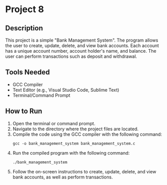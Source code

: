 # Project 8

## Description

This project is a simple "Bank Management System". The program allows the user to create, update, delete, and view bank accounts. Each account has a unique account number, account holder's name, and balance. The user can perform transactions such as deposit and withdrawal.

## Tools Needed

- GCC Compiler
- Text Editor (e.g., Visual Studio Code, Sublime Text)
- Terminal/Command Prompt

## How to Run

1. Open the terminal or command prompt.
2. Navigate to the directory where the project files are located.
3. Compile the code using the GCC compiler with the following command:
   ```
   gcc -o bank_management_system bank_management_system.c
   ```
4. Run the compiled program with the following command:
   ```
   ./bank_management_system
   ```
5. Follow the on-screen instructions to create, update, delete, and view bank accounts, as well as perform transactions.
